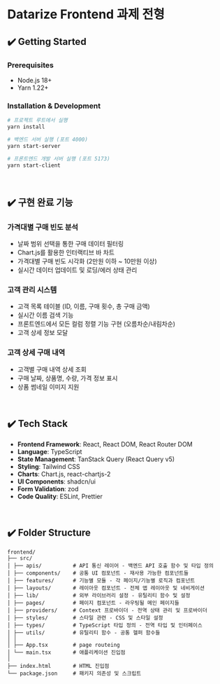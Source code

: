 # Datarize Frontend 과제 전형

## ✔️ Getting Started

### Prerequisites
- Node.js 18+ 
- Yarn 1.22+

### Installation & Development

```bash
# 프로젝트 루트에서 실행
yarn install

# 백엔드 서버 실행 (포트 4000)
yarn start-server

# 프론트엔드 개발 서버 실행 (포트 5173)
yarn start-client
```

</br>

## ✔️ 구현 완료 기능

### 가격대별 구매 빈도 분석
- 날짜 범위 선택을 통한 구매 데이터 필터링
- Chart.js를 활용한 인터랙티브 바 차트
- 가격대별 구매 빈도 시각화 (2만원 이하 ~ 10만원 이상)
- 실시간 데이터 업데이트 및 로딩/에러 상태 관리

### 고객 관리 시스템
- 고객 목록 테이블 (ID, 이름, 구매 횟수, 총 구매 금액)
- 실시간 이름 검색 기능
- 프론트엔드에서 모든 컬럼 정렬 기능 구현 (오름차순/내림차순)
- 고객 상세 정보 모달

### 고객 상세 구매 내역
- 고객별 구매 내역 상세 조회
- 구매 날짜, 상품명, 수량, 가격 정보 표시
- 상품 썸네일 이미지 지원

</br>

## ✔️ Tech Stack
- **Frontend Framework**: React, React DOM, React Router DOM
- **Language**: TypeScript
- **State Management**: TanStack Query (React Query v5)
- **Styling**: Tailwind CSS
- **Charts**: Chart.js, react-chartjs-2
- **UI Components**: shadcn/ui
- **Form Validation**: zod
- **Code Quality**: ESLint, Prettier

</br>

## ✔️ Folder Structure
```
frontend/
├── src/
│ ├── apis/          # API 통신 레이어 - 백엔드 API 호출 함수 및 타입 정의
│ ├── components/    # 공통 UI 컴포넌트 - 재사용 가능한 컴포넌트들
│ ├── features/      # 기능별 모듈 - 각 페이지/기능별 로직과 컴포넌트
│ ├── layouts/       # 레이아웃 컴포넌트 - 전체 앱 레이아웃 및 네비게이션
│ ├── lib/           # 외부 라이브러리 설정 - 유틸리티 함수 및 설정
│ ├── pages/         # 페이지 컴포넌트 - 라우팅될 메인 페이지들
│ ├── providers/     # Context 프로바이더 - 전역 상태 관리 및 프로바이더
│ ├── styles/        # 스타일 관련 - CSS 및 스타일 설정
│ ├── types/         # TypeScript 타입 정의 - 전역 타입 및 인터페이스
│ ├── utils/         # 유틸리티 함수 - 공통 헬퍼 함수들
│ │
│ ├── App.tsx        # page routeing
│ └── main.tsx       # 애플리케이션 진입점
│
├── index.html       # HTML 진입점
└── package.json     # 패키지 의존성 및 스크립트
```
